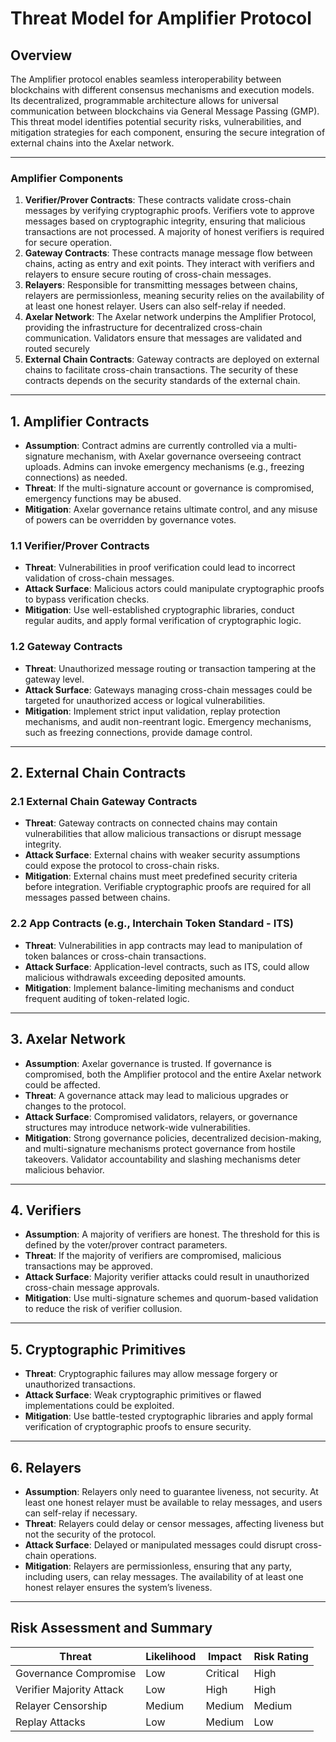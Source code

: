 # **Threat Model for Amplifier Protocol**

## **Overview**

The Amplifier protocol enables seamless interoperability between blockchains with different consensus mechanisms and execution models. Its decentralized, programmable architecture allows for universal communication between blockchains via General Message Passing (GMP). This threat model identifies potential security risks, vulnerabilities, and mitigation strategies for each component, ensuring the secure integration of external chains into the Axelar network.

---

### **Amplifier Components**

1. **Verifier/Prover Contracts**: These contracts validate cross-chain messages by verifying cryptographic proofs. Verifiers vote to approve messages based on cryptographic integrity, ensuring that malicious transactions are not processed. A majority of honest verifiers is required for secure operation.
2. **Gateway Contracts**: These contracts manage message flow between chains, acting as entry and exit points. They interact with verifiers and relayers to ensure secure routing of cross-chain messages.
3. **Relayers**: Responsible for transmitting messages between chains, relayers are permissionless, meaning security relies on the availability of at least one honest relayer. Users can also self-relay if needed.
4. **Axelar Network**: The Axelar network underpins the Amplifier Protocol, providing the infrastructure for decentralized cross-chain communication. Validators ensure that messages are validated and routed securely
5. **External Chain Contracts**: Gateway contracts are deployed on external chains to facilitate cross-chain transactions. The security of these contracts depends on the security standards of the external chain.

---

## **1. Amplifier Contracts**

- **Assumption**: Contract admins are currently controlled via a multi-signature mechanism, with Axelar governance overseeing contract uploads. Admins can invoke emergency mechanisms (e.g., freezing connections) as needed.
- **Threat**: If the multi-signature account or governance is compromised, emergency functions may be abused.
- **Mitigation**: Axelar governance retains ultimate control, and any misuse of powers can be overridden by governance votes.

### **1.1 Verifier/Prover Contracts**

- **Threat**: Vulnerabilities in proof verification could lead to incorrect validation of cross-chain messages.
- **Attack Surface**: Malicious actors could manipulate cryptographic proofs to bypass verification checks.
- **Mitigation**: Use well-established cryptographic libraries, conduct regular audits, and apply formal verification of cryptographic logic.

### **1.2 Gateway Contracts**

- **Threat**: Unauthorized message routing or transaction tampering at the gateway level.
- **Attack Surface**: Gateways managing cross-chain messages could be targeted for unauthorized access or logical vulnerabilities.
- **Mitigation**: Implement strict input validation, replay protection mechanisms, and audit non-reentrant logic. Emergency mechanisms, such as freezing connections, provide damage control.

---

## **2. External Chain Contracts**

### **2.1 External Chain Gateway Contracts**

- **Threat**: Gateway contracts on connected chains may contain vulnerabilities that allow malicious transactions or disrupt message integrity.
- **Attack Surface**: External chains with weaker security assumptions could expose the protocol to cross-chain risks.
- **Mitigation**: External chains must meet predefined security criteria before integration. Verifiable cryptographic proofs are required for all messages passed between chains.

### **2.2 App Contracts (e.g., Interchain Token Standard - ITS)**

- **Threat**: Vulnerabilities in app contracts may lead to manipulation of token balances or cross-chain transactions.
- **Attack Surface**: Application-level contracts, such as ITS, could allow malicious withdrawals exceeding deposited amounts.
- **Mitigation**: Implement balance-limiting mechanisms and conduct frequent auditing of token-related logic.

---

## **3. Axelar Network**

- **Assumption**: Axelar governance is trusted. If governance is compromised, both the Amplifier protocol and the entire Axelar network could be affected.
- **Threat**: A governance attack may lead to malicious upgrades or changes to the protocol.
- **Attack Surface**: Compromised validators, relayers, or governance structures may introduce network-wide vulnerabilities.
- **Mitigation**: Strong governance policies, decentralized decision-making, and multi-signature mechanisms protect governance from hostile takeovers. Validator accountability and slashing mechanisms deter malicious behavior.

---

## **4. Verifiers**

- **Assumption**: A majority of verifiers are honest. The threshold for this is defined by the voter/prover contract parameters.
- **Threat**: If the majority of verifiers are compromised, malicious transactions may be approved.
- **Attack Surface**: Majority verifier attacks could result in unauthorized cross-chain message approvals.
- **Mitigation**: Use multi-signature schemes and quorum-based validation to reduce the risk of verifier collusion.

---

## **5. Cryptographic Primitives**

- **Threat**: Cryptographic failures may allow message forgery or unauthorized transactions.
- **Attack Surface**: Weak cryptographic primitives or flawed implementations could be exploited.
- **Mitigation**: Use battle-tested cryptographic libraries and apply formal verification of cryptographic proofs to ensure security.

---

## **6. Relayers**

- **Assumption**: Relayers only need to guarantee liveness, not security. At least one honest relayer must be available to relay messages, and users can self-relay if necessary.
- **Threat**: Relayers could delay or censor messages, affecting liveness but not the security of the protocol.
- **Attack Surface**: Delayed or manipulated messages could disrupt cross-chain operations.
- **Mitigation**: Relayers are permissionless, ensuring that any party, including users, can relay messages. The availability of at least one honest relayer ensures the system’s liveness.

---

## **Risk Assessment and Summary**

| Threat                       | Likelihood | Impact  | Risk Rating |
|-------------------------------|------------|---------|-------------|
| Governance Compromise          | Low        | Critical| High        |
| Verifier Majority Attack       | Low        | High    | High        |
| Relayer Censorship             | Medium     | Medium  | Medium      |
| Replay Attacks                 | Low        | Medium  | Low         |
